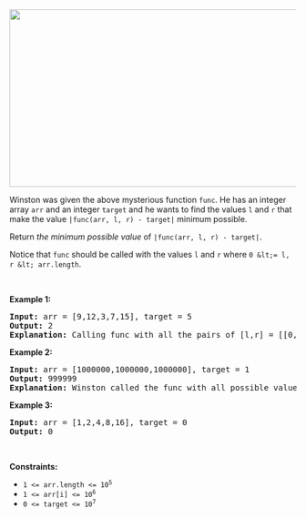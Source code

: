 <img alt="" src="https://assets.leetcode.com/uploads/2020/07/09/change.png" style="width: 635px; height: 312px;"/>

Winston was given the above mysterious function `` func ``. He has an integer array `` arr `` and an integer `` target `` and he wants to find the values `` l `` and `` r `` that make the value `` |func(arr, l, r) - target| `` minimum possible.

Return _the minimum possible value_ of `` |func(arr, l, r) - target| ``.

Notice that `` func `` should be called with the values `` l `` and `` r `` where `` 0 &lt;= l, r &lt; arr.length ``.

&nbsp;

__Example 1:__

<pre>
<strong>Input:</strong> arr = [9,12,3,7,15], target = 5
<strong>Output:</strong> 2
<strong>Explanation:</strong> Calling func with all the pairs of [l,r] = [[0,0],[1,1],[2,2],[3,3],[4,4],[0,1],[1,2],[2,3],[3,4],[0,2],[1,3],[2,4],[0,3],[1,4],[0,4]], Winston got the following results [9,12,3,7,15,8,0,3,7,0,0,3,0,0,0]. The value closest to 5 is 7 and 3, thus the minimum difference is 2.
</pre>

__Example 2:__

<pre>
<strong>Input:</strong> arr = [1000000,1000000,1000000], target = 1
<strong>Output:</strong> 999999
<strong>Explanation:</strong> Winston called the func with all possible values of [l,r] and he always got 1000000, thus the min difference is 999999.
</pre>

__Example 3:__

<pre>
<strong>Input:</strong> arr = [1,2,4,8,16], target = 0
<strong>Output:</strong> 0
</pre>

&nbsp;

__Constraints:__

*   <code>1 &lt;= arr.length &lt;= 10<sup>5</sup></code>
*   <code>1 &lt;= arr[i] &lt;= 10<sup>6</sup></code>
*   <code>0 &lt;= target &lt;= 10<sup>7</sup></code>